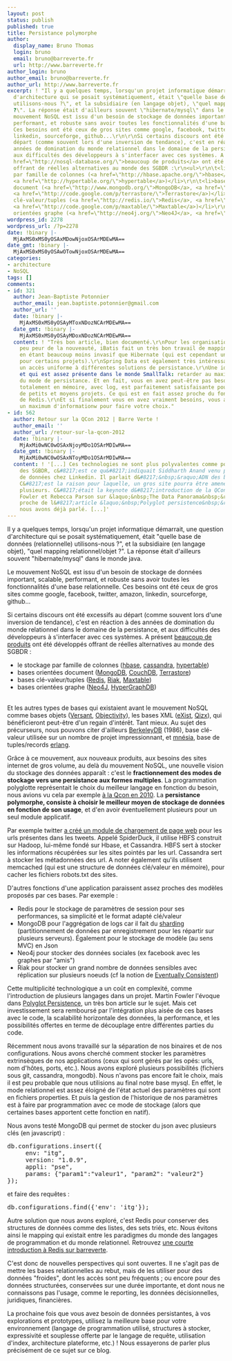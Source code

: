 ```yaml
---
layout: post
status: publish
published: true
title: Persistance polymorphe
author:
  display_name: Bruno Thomas
  login: bruno
  email: bruno@barreverte.fr
  url: http://www.barreverte.fr
author_login: bruno
author_email: bruno@barreverte.fr
author_url: http://www.barreverte.fr
excerpt: ! "Il y a quelques temps, lorsqu'un projet informatique démarrait, une question
  d'architecture qui se posait systématiquement, était \"quelle base de données (relationnelle)
  utilisons-nous ?\", et la subsidiaire (en langage objet), \"quel mapping relationnel/objet
  ?\". La réponse était d'ailleurs souvent \"hibernate/mysql\" dans le monde java.\r\n\r\nLe
  mouvement NoSQL est issu d'un besoin de stockage de données important, scalable,
  performant, et robuste sans avoir toutes les fonctionnalités d'une base relationnelle.
  Ces besoins ont été ceux de gros sites comme google, facebook, twitter, amazon,
  linkedin, sourceforge, github...\r\n\r\nSi certains discours ont été excessifs au
  départ (comme souvent lors d'une inversion de tendance), c'est en réaction à des
  années de domination du monde relationnel dans le domaine de la persistance, et
  aux difficultés des développeurs à s'interfacer avec ces systèmes. A présent <a
  href=\"http://nosql-database.org/\">beaucoup de produits</a> ont été développés
  offrant de réelles alternatives au monde des SGBDR :\r\n<ul>\r\n\t<li>le stockage
  par famille de colonnes (<a href=\"http://hbase.apache.org/\">hbase</a>, <a href=\"http://cassandra.apache.org/\">cassandra</a>,
  <a href=\"http://hypertable.org/\">hypertable</a>)</li>\r\n\t<li>bases orientées
  document (<a href=\"http://www.mongodb.org/\">MongoDB</a>, <a href=\"http://couchdb.apache.org/\">CouchDB</a>,
  <a href=\"http://code.google.com/p/terrastore/\">Terrastore</a>)</li>\r\n\t<li>bases
  clé-valeur/tuples (<a href=\"http://redis.io/\">Redis</a>, <a href=\"http://wiki.basho.com/\">Riak</a>,
  <a href=\"http://code.google.com/p/maxtable/\">Maxtable</a>)</li>\r\n\t<li>bases
  orientées graphe (<a href=\"http://neo4j.org/\">Neo4J</a>, <a href=\"http://www.kobrix.com/\">HyperGraphDB</a>)</li>\r\n</ul>\r\n"
wordpress_id: 2278
wordpress_url: /?p=2278
date: !binary |-
  MjAxMS0xMS0yOSAxMDowNjoxOSArMDEwMA==
date_gmt: !binary |-
  MjAxMS0xMS0yOSAwOTowNjoxOSArMDEwMA==
categories:
- architecture
- NoSQL
tags: []
comments:
- id: 321
  author: Jean-Baptiste Potonnier
  author_email: jean.baptiste.potonnier@gmail.com
  author_url: ''
  date: !binary |-
    MjAxMS0xMS0yOSAyMToxNDozNCArMDEwMA==
  date_gmt: !binary |-
    MjAxMS0xMS0yOSAyMDoxNDozNCArMDEwMA==
  content: ! "Très bon article, bien documenté.\r\nPour les organisations ayant un
    peu peur de la nouveauté, iBatis fait un très bon travail de mapping avec un SGBD,
    en étant beaucoup moins invasif que Hibernate (qui est cependant un bon choix,
    pour certains projets).\r\nSpring Data est également très intéressant pour offrir
    un accès uniforme à différentes solutions de persistance.\r\nUne idée que j'aime
    et qui est assez présente dans le monde SmallTalk: retarder au maximum le choix
    du mode de persistance. Et en fait, vous en avez peut-être pas besoin. Une solution
    totalement en mémoire, avec log, est parfaitement satisfaisante pour beaucoup
    de petits et moyens projets. Ce qui est en fait assez proche du fonctionnement
    de Redis.\r\nEt si finalement vous en avez vraiment besoins, vous avez alors recueilli
    un maximum d'informationw pour faire votre choix."
- id: 562
  author: Retour sur la QCon 2012 | Barre Verte !
  author_email: ''
  author_url: /retour-sur-la-qcon-2012
  date: !binary |-
    MjAxMi0wNC0wOSAxNjoyMDo1OSArMDIwMA==
  date_gmt: !binary |-
    MjAxMi0wNC0wOSAxNToyMDo1OSArMDIwMA==
  content: ! '[...] Ces technologies ne sont plus polyvalentes comme pouvaient l&#8217;être
    des SGBDR, c&#8217;est ce qu&#8217;indiquait Siddharth Anand venu parler des infrastructures
    de données chez Linkedin. Il parlait d&#8217;&nbsp;&raquo;ADN des bases NoSQL&nbsp;&raquo;.
    C&#8217;est la raison pour laquelle, un gros site pourra être amené à en utiliser
    plusieurs. C&#8217;était la keynote d&#8217;introduction de la QCon par Martin
    Fowler et Rebecca Parson sur &laquo;&nbsp;The Data Panorama&nbsp;&raquo;, très
    proche de l&#8217;article &laquo;&nbsp;Polyglot persistence&nbsp;&raquo; dont
    nous avons déjà parlé. [...]'
---
```

<p>Il y a quelques temps, lorsqu'un projet informatique démarrait, une question d'architecture qui se posait systématiquement, était "quelle base de données (relationnelle) utilisons-nous ?", et la subsidiaire (en langage objet), "quel mapping relationnel/objet ?". La réponse était d'ailleurs souvent "hibernate/mysql" dans le monde java.</p>
<p>Le mouvement NoSQL est issu d'un besoin de stockage de données important, scalable, performant, et robuste sans avoir toutes les fonctionnalités d'une base relationnelle. Ces besoins ont été ceux de gros sites comme google, facebook, twitter, amazon, linkedin, sourceforge, github...</p>
<p>Si certains discours ont été excessifs au départ (comme souvent lors d'une inversion de tendance), c'est en réaction à des années de domination du monde relationnel dans le domaine de la persistance, et aux difficultés des développeurs à s'interfacer avec ces systèmes. A présent <a href="http://nosql-database.org/">beaucoup de produits</a> ont été développés offrant de réelles alternatives au monde des SGBDR :</p>
<ul>
<li>le stockage par famille de colonnes (<a href="http://hbase.apache.org/">hbase</a>, <a href="http://cassandra.apache.org/">cassandra</a>, <a href="http://hypertable.org/">hypertable</a>)</li>
<li>bases orientées document (<a href="http://www.mongodb.org/">MongoDB</a>, <a href="http://couchdb.apache.org/">CouchDB</a>, <a href="http://code.google.com/p/terrastore/">Terrastore</a>)</li>
<li>bases clé-valeur/tuples (<a href="http://redis.io/">Redis</a>, <a href="http://wiki.basho.com/">Riak</a>, <a href="http://code.google.com/p/maxtable/">Maxtable</a>)</li>
<li>bases orientées graphe (<a href="http://neo4j.org/">Neo4J</a>, <a href="http://www.kobrix.com/">HyperGraphDB</a>)</li>
</ul>
<p><a id="more"></a><a id="more-2278"></a><br />
Et les autres types de bases qui existaient avant le mouvement NoSQL comme bases objets (<a href="http://www.versant.com/">Versant</a>, <a href="http://www.objectivity.com/">Objectivity</a>), les bases XML (<a href="http://exist-db.org/">eXist</a>, <a href="http://www.xmlmind.com/qizx/">Qizx</a>), qui bénéficieront peut-être d'un regain d'intérêt. Tant mieux. Au sujet des précurseurs, nous pouvons citer d'ailleurs <a href="http://www.oracle.com/technetwork/database/berkeleydb/overview/index.html">BerkeleyDB</a> (1986), base clé-valeur utilisée sur un nombre de projet impressionnant, et <a href="http://www.erlang.org/doc/man/mnesia.html">mnésia</a>, base de tuples/records <a href="http://www.erlang.org/">erlang</a>.</p>
<p>Grâce à ce mouvement, aux nouveaux produits, aux besoins des sites internet de gros volume, au delà du mouvement NoSQL, une nouvelle vision du stockage des données apparaît : c'est le <strong>fractionnement des modes de stockage vers une persistance aux formes multiples</strong>. La programmation polyglotte représentait le choix du meilleur langage en fonction du besoin, nous avions vu cela par exemple <a title="Alors, cette QCon 2010 ?" href="/alors-cette-qcon-2010">à la Qcon en 2010</a>. La <strong>persistance polymorphe, consiste à choisir le meilleur moyen de stockage de données en fonction de son usage</strong>, et d'en avoir éventuellement plusieurs pour un seul module applicatif.</p>
<p>Par exemple twitter <a href="http://engineering.twitter.com/2011/11/spiderduck-twitters-real-time-url.html">a créé un module de chargement de page web</a> pour les urls présentes dans les tweets. Appelé SpiderDuck, il utilise HBFS construit sur Hadoop, lui-même fondé sur Hbase, et Cassandra. HBFS sert à stocker les informations récupérées sur les sites pointés par les url. Cassandra sert à stocker les métadonnées des url. A noter également qu'ils utilisent memcached (qui est une structure de données clé/valeur en mémoire), pour cacher les fichiers robots.txt des sites.</p>
<p>D'autres fonctions d'une application paraissent assez proches des modèles proposés par ces bases. Par exemple :</p>
<ul>
<li>Redis pour le stockage de paramètres de session pour ses performances, sa simplicité et le format adapté clé/valeur</li>
<li>MongoDB pour l'aggrégation de logs car il fait du <a href="http://en.wikipedia.org/wiki/Shard_%28database_architecture%29">sharding</a> (partitionnement de données par enregistrement pour les répartir sur plusieurs serveurs). Également pour le stockage de modèle (au sens MVC) en Json</li>
<li>Neo4j pour stocker des données sociales (ex facebook avec les graphes par "amis")</li>
<li>Riak pour stocker un grand nombre de données sensibles avec réplication sur plusieurs noeuds (cf la notion de <a href="http://www.allthingsdistributed.com/2008/12/eventually_consistent.html">Eventually Consistent</a>)
</ul>
<p>Cette multiplicité technologique a un coût en complexité, comme l'introduction de plusieurs langages dans un projet. Martin Fowler l'évoque dans <a href="http://martinfowler.com/bliki/PolyglotPersistence.html">Polyglot Persistence</a>, un très bon article sur le sujet. Mais cet investissement sera remboursé par l'intégration plus aisée de ces bases avec le code, la scalabilité horizontale des données, la performance, et les possibilités offertes en terme de découplage entre différentes parties du code.</p>
<p>Récemment nous avons travaillé sur la séparation de nos binaires et de nos configurations. Nous avons cherché comment stocker les paramètres extrinsèques de nos applications (ceux qui sont gérés par les opés: urls, nom d'hôtes, ports, etc.). Nous avons exploré plusieurs possibilités (fichiers sous git, cassandra, mongodb). Nous n'avons pas encore fait le choix, mais il est peu probable que nous utilisions au final notre base mysql. En effet, le mode relationnel est assez éloigné de l'état actuel des paramètres qui sont en fichiers properties. Et puis la gestion de l'historique de nos paramètres est à faire par programmation avec ce mode de stockage (alors que certaines bases apportent cette fonction en natif).</p>
<p>Nous avons testé MongoDB qui permet de stocker du json avec plusieurs clés (en javascript) :</p>
<pre lang="javascript">db.configurations.insert({
     env: "itg",
     version: "1.0.9",
     appli: "pse",
     params: {"param1":"valeur1", "param2": "valeur2"}
});</pre>
<p>et faire des requêtes :</p>
<pre lang="javascript">
db.configurations.find({'env': 'itg'});
</pre>
<p>Autre solution que nous avons exploré, c'est Redis pour conserver des structures de données comme des listes, des sets triés, etc. Nous évitons ainsi le mapping qui existait entre les paradigmes du monde des langages de programmation et du monde relationnel. Retrouvez <a title="Une courte introduction à Redis" href="/une-courte-introduction-a-redis">une courte introduction à Redis sur barreverte</a>.</p>
<p>C'est donc de nouvelles perspectives qui sont ouvertes. Il ne s'agit pas de mettre les bases relationnelles au rebut, mais de les utiliser pour des données "froides", dont les accès sont peu fréquents ; ou encore pour des données structurées, conservées sur une durée importante, et dont nous ne connaissons pas l'usage, comme le reporting, les données décisionnelles, juridiques, financières.</p>
<p>La prochaine fois que vous avez besoin de données persistantes, à vos explorations et prototypes, utilisez la meilleure base pour votre environnement (langage de programmation utilisé, structures à stocker, expressivité et souplesse offerte par le langage de requête, utilisation d'index, architecture plateforme, etc.) ! Nous essayerons de parler plus précisément de ce sujet sur ce blog.</p>
